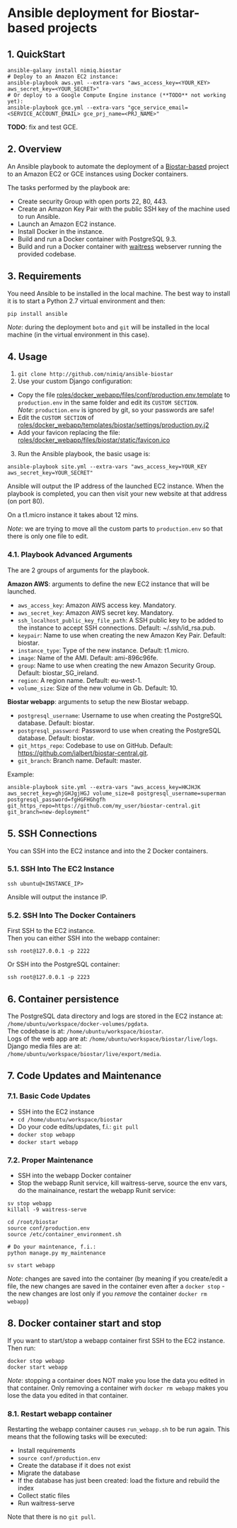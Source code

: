 # Ansible deployment for Biostar-based projects

## 1. QuickStart

```
ansible-galaxy install nimiq.biostar
# Deploy to an Amazon EC2 instance:
ansible-playbook aws.yml --extra-vars "aws_access_key=<YOUR_KEY> aws_secret_key=<YOUR_SECRET>"
# Or deploy to a Google Compute Engine instance (**TODO** not working yet):
ansible-playbook gce.yml --extra-vars "gce_service_email=<SERVICE_ACCOUNT_EMAIL> gce_prj_name=<PRJ_NAME>"
```
**TODO**: fix and test GCE.

## 2. Overview

An Ansible playbook to automate the deployment of a [Biostar-based](https://github.com/ialbert/biostar-central) project to an Amazon EC2 or GCE instances using Docker containers.

The tasks performed by the playbook are:

- Create security Group with open ports 22, 80, 443.
- Create an Amazon Key Pair with the public SSH key of the machine used to run Ansible.
- Launch an Amazon EC2 instance.
- Install Docker in the instance.
- Build and run a Docker container with PostgreSQL 9.3.
- Build and run a Docker container with [waitress](http://waitress.readthedocs.org/en/latest/) webserver running the provided codebase. 

## 3. Requirements

You need Ansible to be installed in the local machine.
The best way to install it is to start a Python 2.7 virtual environment and then:

```
pip install ansible
```

*Note*: during the deployment `boto` and `git` will be installed in the local machine (in the virtual environment in this case).

## 4. Usage

1. `git clone http://github.com/nimiq/ansible-biostar`
2. Use your custom Django configuration:
  - Copy the file [roles/docker_webapp/files/conf/production.env.template](https://github.com/nimiq/ansible-biostar/blob/master/roles/docker_webapp/files/conf/production.env.template) to `production.env` in the same folder and edit its `CUSTOM SECTION`.   
*Note*: `production.env` is ignored by git, so your passwords are safe!
  - Edit the `CUSTOM SECTION` of [roles/docker_webapp/templates/biostar/settings/production.py.j2](https://github.com/nimiq/ansible-biostar/blob/master/roles/docker_webapp/templates/biostar/settings/production.py.j2)
  - Add your favicon replacing the file: [roles/docker_webapp/files/biostar/static/favicon.ico](https://github.com/nimiq/ansible-biostar/blob/master/roles/docker_webapp/files/biostar/static/favicon.ico)
3. Run the Ansible playbook, the basic usage is:

```
ansible-playbook site.yml --extra-vars "aws_access_key=YOUR_KEY aws_secret_key=YOUR_SECRET"
```

Ansible will output the IP address of the launched EC2 instance.
When the playbook is completed, you can then visit your new website at that address (on port 80).

On a t1.micro instance it takes about 12 mins.

*Note*: we are trying to move all the custom parts to `production.env` so that there is only one file to edit.

### 4.1. Playbook Advanced Arguments

The are 2 groups of arguments for the playbook.

**Amazon AWS**: arguments to define the new EC2 instance that will be launched.

- `aws_access_key`: Amazon AWS access key. Mandatory.
- `aws_secret_key`: Amazon AWS secret key. Mandatory.
- `ssh_localhost_public_key_file_path`: A SSH public key to be added to the instance to accept SSH connections. Default: ~/.ssh/id_rsa.pub.
- `keypair`: Name to use when creating the new Amazon Key Pair. Default: biostar.
- `instance_type`: Type of the new instance. Default: t1.micro.
- `image`: Name of the AMI. Default: ami-896c96fe. 
- `group`: Name to use when creating the new Amazon Security Group. Default: biostar_SG_ireland. 
- `region`: A region name. Default: eu-west-1.
- `volume_size`: Size of the new volume in Gb. Default: 10.

**Biostar webapp**: arguments to setup the new Biostar webapp.

- `postgresql_username`: Username to use when creating the PostgreSQL database. Default: biostar.
- `postgresql_password`: Password to use when creating the PostgreSQL database. Default: biostar.
- `git_https_repo`: Codebase to use on GitHub. Default: https://github.com/ialbert/biostar-central.git.
- `git_branch`: Branch name. Default: master.

Example:

```
ansible-playbook site.yml --extra-vars "aws_access_key=HKJHJK aws_secret_key=ghjGHJgjHGJ volume_size=8 postgresql_username=superman postgresql_password=fgHGFHGhgfh git_https_repo=https://github.com/my_user/biostar-central.git git_branch=new-deployment"
```

## 5. SSH Connections

You can SSH into the EC2 instance and into the 2 Docker containers.

### 5.1. SSH Into The EC2 Instance

```
ssh ubuntu@<INSTANCE_IP>
```
Ansible will output the instance IP.

### 5.2. SSH Into The Docker Containers

First SSH to the EC2 instance.  
Then you can either SSH into the webapp container:  

```
ssh root@127.0.0.1 -p 2222
```

Or SSH into the PostgreSQL container:  

```
ssh root@127.0.0.1 -p 2223
```

## 6. Container persistence

The PostgreSQL data directory and logs are stored in the EC2 instance at: `/home/ubuntu/workspace/docker-volumes/pgdata`.   
The codebase is at: `/home/ubuntu/workspace/biostar`.   
Logs of the web app are at: `/home/ubuntu/workspace/biostar/live/logs`.   
Django media files are at: `/home/ubuntu/workspace/biostar/live/export/media`.

## 7. Code Updates and Maintenance
### 7.1. Basic Code Updates

- SSH into the EC2 instance
- `cd /home/ubuntu/workspace/biostar`
- Do your code edits/updates, f.i.: `git pull`
- `docker stop webapp`
- `docker start webapp`

### 7.2. Proper Maintenance

- SSH into the webapp Docker container
- Stop the webapp Runit service, kill waitress-serve, source the env vars, do the mainainance, restart the webapp Runit service:

```
sv stop webapp
killall -9 waitress-serve

cd /root/biostar
source conf/production.env
source /etc/container_environment.sh

# Do your maintenance, f.i.:
python manage.py my_maintenance

sv start webapp
```

*Note*: changes are saved into the container (by meaning if you create/edit a file, the new changes are saved in the container even after a `docker stop` - the new changes are lost only if you *remove* the container `docker rm webapp`)

## 8. Docker container start and stop

If you want to start/stop a webapp container first SSH to the EC2 instance.  
Then run:

```
docker stop webapp
docker start webapp
```

*Note*: stopping a container does NOT make you lose the data you edited in that container. Only removing a container wirh `docker rm webapp` makes you lose the data you edited in that container.

### 8.1. Restart webapp container

Restarting the webapp container causes `run_webapp.sh` to be run again.
This means that the following tasks will be executed:

- Install requirements
- `source conf/production.env`
- Create the database if it does not exist
- Migrate the database
- If the database has just been created: load the fixture and rebuild the index
- Collect static files
- Run waitress-serve

Note that there is no `git pull`.
